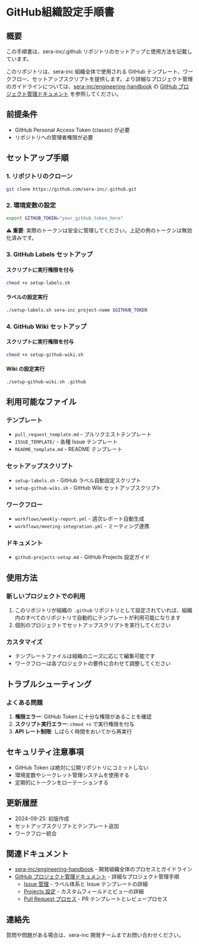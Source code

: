 # GitHub組織設定手順書

## 概要
この手順書は、sera-inc/.github リポジトリのセットアップと使用方法を記載しています。

このリポジトリは、sera-inc 組織全体で使用される GitHub テンプレート、ワークフロー、セットアップスクリプトを提供します。より詳細なプロジェクト管理のガイドラインについては、[sera-inc/engineering-handbook](https://github.com/sera-inc/engineering-handbook) の [GitHub プロジェクト管理ドキュメント](https://github.com/sera-inc/engineering-handbook/tree/main/docs/07-github-project-management) を参照してください。

## 前提条件
- GitHub Personal Access Token (classic) が必要
- リポジトリへの管理者権限が必要

## セットアップ手順

### 1. リポジトリのクローン
```bash
git clone https://github.com/sera-inc/.github.git
```

### 2. 環境変数の設定
```bash
export GITHUB_TOKEN="your_github_token_here"
```

**⚠️ 重要**: 実際のトークンは安全に管理してください。上記の例のトークンは無効化済みです。

### 3. GitHub Labels セットアップ

#### スクリプトに実行権限を付与
```bash
chmod +x setup-labels.sh
```

#### ラベルの設定実行
```bash
./setup-labels.sh sera-inc project-name $GITHUB_TOKEN
```

### 4. GitHub Wiki セットアップ

#### スクリプトに実行権限を付与
```bash
chmod +x setup-github-wiki.sh
```

#### Wiki の設定実行
```bash
./setup-github-wiki.sh .github
```

## 利用可能なファイル

### テンプレート
- `pull_request_template.md` - プルリクエストテンプレート
- `ISSUE_TEMPLATE/` - 各種 Issue テンプレート
- `README_template.md` - README テンプレート

### セットアップスクリプト
- `setup-labels.sh` - GitHub ラベル自動設定スクリプト
- `setup-github-wiki.sh` - GitHub Wiki セットアップスクリプト

### ワークフロー
- `workflows/weekly-report.yml` - 週次レポート自動生成
- `workflows/meeting-integration.yml` - ミーティング連携

### ドキュメント
- `github-projects-setup.md` - GitHub Projects 設定ガイド

## 使用方法

### 新しいプロジェクトでの利用
1. このリポジトリが組織の `.github` リポジトリとして設定されていれば、組織内のすべてのリポジトリで自動的にテンプレートが利用可能になります
2. 個別のプロジェクトでセットアップスクリプトを実行してください

### カスタマイズ
- テンプレートファイルは組織のニーズに応じて編集可能です
- ワークフローは各プロジェクトの要件に合わせて調整してください

## トラブルシューティング

### よくある問題
1. **権限エラー**: GitHub Token に十分な権限があることを確認
2. **スクリプト実行エラー**: `chmod +x` で実行権限を付与
3. **API レート制限**: しばらく時間をおいてから再実行

## セキュリティ注意事項
- GitHub Token は絶対に公開リポジトリにコミットしない
- 環境変数やシークレット管理システムを使用する
- 定期的にトークンをローテーションする

## 更新履歴
- 2024-09-25: 初版作成
- セットアップスクリプトとテンプレート追加
- ワークフロー統合

## 関連ドキュメント
- [sera-inc/engineering-handbook](https://github.com/sera-inc/engineering-handbook) - 開発組織全体のプロセスとガイドライン
- [GitHub プロジェクト管理ドキュメント](https://github.com/sera-inc/engineering-handbook/tree/main/docs/07-github-project-management) - 詳細なプロジェクト管理手順
  - [Issue 管理](https://github.com/sera-inc/engineering-handbook/blob/main/docs/07-github-project-management/03-issue-management.md) - ラベル体系と Issue テンプレートの詳細
  - [Projects 設定](https://github.com/sera-inc/engineering-handbook/blob/main/docs/07-github-project-management/02-projects-setup.md) - カスタムフィールドとビューの詳細
  - [Pull Request プロセス](https://github.com/sera-inc/engineering-handbook/blob/main/docs/07-github-project-management/05-pull-request-process.md) - PR テンプレートとレビュープロセス

## 連絡先
質問や問題がある場合は、sera-inc 開発チームまでお問い合わせください。
